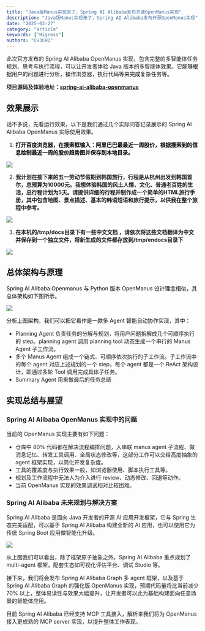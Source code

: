 ```yaml
---
title: "Java版Manus实现来了，Spring AI Alibaba发布开源OpenManus实现"
description: "Java版Manus实现来了，Spring AI Alibaba发布开源OpenManus实现"
date: "2025-03-27"
category: "article"
keywords: ["Higress"]
authors: "CH3CHO"
---
```


此次官方发布的 Spring AI Alibaba OpenManus 实现，包含完整的多智能体任务规划、思考与执行流程，可以让开发者体验 Java 版本的多智能体效果。它<font style="color:rgb(0, 0, 0);">能够根据用户的问题进行分析，操作浏览器，执行代码等来完成复杂任务等。</font>



**项目源码及体验地址：**[**spring-ai-alibaba-openmanus**](https://github.com/alibaba/spring-ai-alibaba/tree/main/community/openmanus)

## 效果展示
话不多说，先看运行效果，以下是我们通过几个实际问答记录展示的 Spring AI Alibaba OpenManus 实际使用效果。

1. **<font style="color:rgb(0, 0, 0);">打开百度浏览器，在搜索框输入：阿里巴巴最最近一周股价，根据搜索到的信息绘制最近一周的股价趋势图并保存到本地目录。</font>**

  ![](https://intranetproxy.alipay.com/skylark/lark/0/2025/png/54037/1742575941524-fbc3dd3c-7a03-4700-ad6c-6e115d9a4504.png)



2. **我计划在接下来的五一劳动节假期到韩国旅行，行程是从杭州出发到韩国首尔，总预算为10000元。我想体验韩国的风土人情、文化、普通老百姓的生活，总行程计划为5天。请提供详细的行程并制作成一个简单的HTML旅行手册，其中包含地图、景点描述、基本的韩语短语和旅行提示，以供我在整个旅程中参考。**

![](https://intranetproxy.alipay.com/skylark/lark/0/2025/png/54037/1742576421652-ac0ef7f4-f653-4b2e-95b6-d49e4a7e9483.png)



3. **在本机的/tmp/docs目录下有一些中文文档 ，请依次将这些文档翻译为中文并保存到一个独立文件，将新生成的文件都存放到/tmp/endocs目录下**

![](https://intranetproxy.alipay.com/skylark/lark/0/2025/png/54037/1742576859918-9bbd7a72-9e43-44ca-937c-867f430c6f28.png)

## 总体架构与原理
<font style="color:rgb(0, 0, 0);">Spring AI Alibaba Openmanus 与 Python 版本 OpenManus 设计理念相似，其总体架构如下图所示。</font>

![](https://intranetproxy.alipay.com/skylark/lark/0/2025/png/54037/1742577122329-fa45b75c-82c9-4975-80f8-b30f78640c6d.png)

<font style="color:rgb(0, 0, 0);">分析上图架构，我们可以把它看作是一款多 Agent 智能自动协作实现，其中：</font>

+ Planning Agent 负责任务的分解与规划，将用户问题拆解成几个可顺序执行的 step。planning agent 调用 planning tool 动态生成一个串行的 Manus Agent 子工作流。
+ 多个 Manus Agent 组成一个链式、可顺序依次执行的子工作流。子工作流中的每个 agent 对应上述规划的一个 step，每个 agent 都是一个 ReAct 架构设计，即通过多轮 Tool 调用完成具体子任务。
+ Summary Agent 用来做最后的任务总结



## 实现总结与展望
### Spring AI Alibaba OpenManus 实现中的问题
当前的 OpenManus 实现主要有如下问题：

+ 仓库中 80% 代码都在解决流程编排问题，入串联 manus agent 子流程、做消息记忆、转发工具调用、全局状态修改等，这部分工作可以交给高度抽象的 agent 框架实现，以简化开发复杂度。
+ 工具的覆盖度与执行效果一般，如浏览器使用、脚本执行工具等。
+ 规划及工作流程中无法人为介入进行 review、动态修改、回退等动作。
+ 当前 OpenManus 实现的效果调试相对比较困难。

### Spring AI Alibaba 未来规划与解决方案
Spring AI Alibaba 是面向 Java 开发者的开源 AI 应用开发框架，它与 Spring 生态完美适配，可以基于 Spring AI Alibaba 构建全新的 AI 应用，也可以使用它为传统 Spring Boot 应用做智能化升级。



![](https://intranetproxy.alipay.com/skylark/lark/0/2025/png/54037/1742574828984-8578ab71-92f3-4f83-8302-58c7a4a8ed2c.png)



从上图我们可以看出，除了框架原子抽象之外，Spring AI Alibaba 重点规划了 multi-agent 框架，配套生态如可视化评估平台、调试 Studio 等。

接下来，我们将会发布 Spring AI Alibaba Graph 多 agent 框架，以及基于 Spring AI Alibaba Graph 的强化版 OpenManus 实现，预期代码量将比当前减少 70% 以上，整体易读性与效果大幅提升，让开发者可以此为基础构建面向任意场景的智能体应用。

目前 Spring AI Alibaba 已经支持 MCP 工具接入，解析来我们将为 OpenManus 接入更成熟的 MCP server 实现，以提升整体工作表现。



